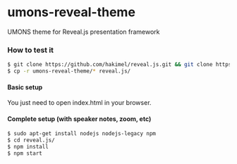 # umons-reveal-theme
UMONS theme for Reveal.js presentation framework


### How to test it

```bash
$ git clone https://github.com/hakimel/reveal.js.git && git clone https://github.com/UMONS-GFA/umons-reveal-theme.git
$ cp -r umons-reveal-theme/* reveal.js/
```


#### Basic setup

You just need to open index.html in your browser.


#### Complete setup (with speaker notes, zoom, etc)

```bash
$ sudo apt-get install nodejs nodejs-legacy npm
$ cd reveal.js/
$ npm install
$ npm start

```

